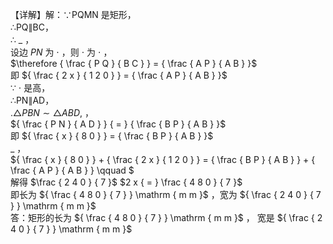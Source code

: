 【详解】解：∵PQMN 是矩形，  
∴PQ∥BC，  
∴ $\_$ ，  
设边 $P N$ 为 $\cdot$ ，则 $\cdot$ 为 $\cdot$ ，  
$\therefore { \frac { P Q } { B C } } = { \frac { A P } { A B } }$   
即 ${ \frac { 2 x } { 1 2 0 } } = { \frac { A P } { A B } }$   
∵ $\cdot$ 是高，  
∴PN∥AD，  
$. \triangle P B N { \sim } \triangle A B D ,$ ，  
${ \frac { P N } { A D } } { = } { \frac { B P } { A B } }$   
即 ${ \frac { x } { 8 0 } } = { \frac { B P } { A B } }$   
$\_$ ，  
${ \frac { x } { 8 0 } } + { \frac { 2 x } { 1 2 0 } } = { \frac { B P } { A B } } + { \frac { A P } { A B } } \qquad $   
解得 $\frac { 2 4 0 } { 7 }$ $2 x { = } \frac { 4 8 0 } { 7 }$   
即长为 ${ \frac { 4 8 0 } { 7 } } \mathrm { m m }$ ，宽为 ${ \frac { 2 4 0 } { 7 } } \mathrm { m m }$   
答：矩形的长为 ${ \frac { 4 8 0 } { 7 } } \mathrm { m m }$ ， 宽是 ${ \frac { 2 4 0 } { 7 } } \mathrm { m m }$
